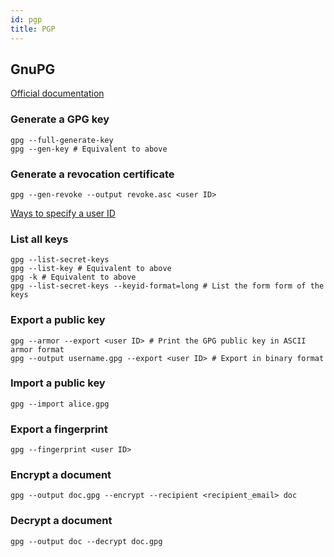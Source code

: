 ```yaml
---
id: pgp
title: PGP
---
```


## GnuPG

[Official documentation](https://www.gnupg.org/gph/en/manual.html)

### Generate a GPG key

```shell
gpg --full-generate-key
gpg --gen-key # Equivalent to above
```

### Generate a revocation certificate

```shell
gpg --gen-revoke --output revoke.asc <user ID>
```

[Ways to specify a user ID](https://www.gnupg.org/documentation/manuals/gnupg/Specify-a-User-ID.html)

### List all keys

```shell
gpg --list-secret-keys
gpg --list-key # Equivalent to above
gpg -k # Equivalent to above
gpg --list-secret-keys --keyid-format=long # List the form form of the keys
```

### Export a public key

```shell
gpg --armor --export <user ID> # Print the GPG public key in ASCII armor format
gpg --output username.gpg --export <user ID> # Export in binary format
```

### Import a public key

```shell
gpg --import alice.gpg
```

### Export a fingerprint

```shell
gpg --fingerprint <user ID>
```

### Encrypt a document

```shell
gpg --output doc.gpg --encrypt --recipient <recipient_email> doc
```

### Decrypt a document

```shell
gpg --output doc --decrypt doc.gpg
```
